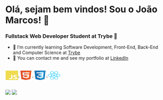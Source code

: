 # Olá, sejam bem vindos! Sou o João Marcos! 👋

### Fullstack Web Developer Student at Trybe :rocket:

- 🌱 I’m currently learning Software Development, Front-End, Back-End and Computer Science at [Trybe](https://www.betrybe.com/)
- 💬 You can contact me and see my portfolio at [LinkedIn](https://www.linkedin.com/in/jo%C3%A3o-marcos-cruz-ribas-704a03233/)

<div align="center">
  <a href="https://github.com/JoaoMarcos0304">
</div>
  
  <div style="display: inline_block"><br>
  <img align="center" alt="Rafa-Js" height="30" width="40" src="https://raw.githubusercontent.com/devicons/devicon/master/icons/javascript/javascript-plain.svg">
  <img align="center" alt="Rafa-HTML" height="30" width="40" src="https://raw.githubusercontent.com/devicons/devicon/master/icons/html5/html5-original.svg">
  <img align="center" alt="Rafa-CSS" height="30" width="40" src="https://raw.githubusercontent.com/devicons/devicon/master/icons/css3/css3-original.svg">
  <img align="center" alt="Rafa-React" height="30" width="40" src="https://raw.githubusercontent.com/devicons/devicon/master/icons/react/react-original.svg">
</div>
  
  ##
  
  <div> 
  <a href = "mailto:joaoribasestu.02@gmail.com"><img src="https://img.shields.io/badge/-Gmail-%23333?style=for-the-badge&logo=gmail&logoColor=white" target="_blank"></a>
  <a href="https://www.linkedin.com/in/jo%C3%A3o-marcos-cruz-ribas-704a03233/" target="_blank"><img src="https://img.shields.io/badge/-LinkedIn-%230077B5?style=for-the-badge&logo=linkedin&logoColor=white" target="_blank"></a> 
</div>
